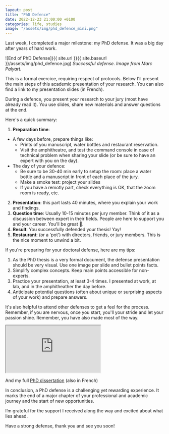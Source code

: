 ```yaml
---
layout: post
title: "PhD Defence"
date: 2022-12-23 21:00:00 +0100
categories: life, studies
image: "/assets/img/phd_defence_mini.png"
---
```


Last week, I completed a major milestone: my PhD defense.
It was a big day after years of hard work.


![End of PhD Defense]({{ site.url }}{{ site.baseurl }}/assets/img/phd_defence.jpg)
*Successful defense. Image from Marc Palyart.*

This is a formal exercice, requiring respect of protocols.
Below I'll present the main steps of this academic presentation of your research.
You can also find a link to my presentation slides (in French).

During a defence, you present your research to your jury (most have already read it).
You use slides, share new materials and answer questions at the end. 

Here's a quick summary:

1. **Preparation time**: 
  - A few days before, prepare things like:
    - Prints of you manuscript, water bottles and restaurant reservation.
    - Visit the amphitheatre, and test the command console in case of technical problem when sharing your slide (or be sure to have an expert with you on the day).
  - The day of your defence: 
    - Be sure to be 30-40 min early to setup the room: place a water bottle and a manuscript in front of each place of the jury.
    - Make a smoke test: project your slides
    - If you have a remotly part, check everything is OK, that the zoom room is ready, etc.
2. **Presentation**: this part lasts 40 minutes, where you explain your work and findings.
3. **Question time**: Usually 10-15 minutes per jury member.
Think of it as a discussion between expert in their fields. 
People are here to support you and your career. 
You'll be great 💪.
4. **Result**: You successfully defended your thesis! Yay!
5. **Restaurant**: (or a 'pot') with directors, friends, or jury members. This is the nice moment to unwind a bit.  

If you're preparing for your doctoral defense, here are my tips:

1. As the PhD thesis is a very formal document, the defense presentation should be very visual. 
Use one image per slide and bullet points facts. 
2. Simplify complex concepts. Keep main points accessible for non-experts. 
3. Practice your presentation, at least 3-4 times. I presented at work, at lab, and in the amphitheather the day before.  
4. Anticipate potential questions (often about unique or surprising aspects of your work) and prepare answers.

It's also helpful to attend other defenses to get a feel for the process.
Remember, if you are nervous, once you start, you'll your stride and let your passion shine.
Remember, you have also made most of the way.

<!-- https://drive.google.com/file/d/1ByQyJynCa5MTrH_EhcI5MzIp7yLePm7E/view?usp=drive_link -->
<div class="youtube-wrapper">
    <iframe src='https://drive.google.com/file/d/1ByQyJynCa5MTrH_EhcI5MzIp7yLePm7E/preview' allowfullscreen></iframe>
</div>

And my full [PhD dissertation](https://www.theses.fr/2022BORD0421) (also in French)

In conclusion, a PhD defense is a challenging yet rewarding experience. 
It marks the end of a major chapter of your professional and academic journey and the start of new opportunities.

I’m grateful for the support I received along the way and excited about what lies ahead. 

Have a strong defense, thank you and see you soon!
